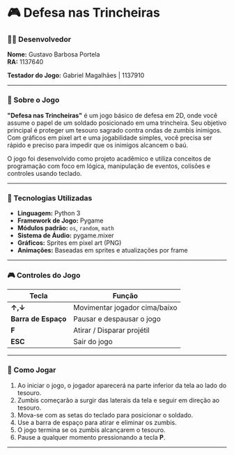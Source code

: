 # 🎮 Defesa nas Trincheiras

### 👨‍💻 Desenvolvedor  
**Nome:** Gustavo Barbosa Portela  
**RA:** 1137640  

**Testador do Jogo:** Gabriel Magalhães | 1137910

---

### 📖 Sobre o Jogo

**"Defesa nas Trincheiras"** é um jogo básico de defesa em 2D, onde você assume o papel de um soldado posicionado em uma trincheira. Seu objetivo principal é proteger um tesouro sagrado contra ondas de zumbis inimigos. Com gráficos em pixel art e uma jogabilidade simples, você precisa ser rápido e preciso para impedir que os inimigos alcancem o baú.

O jogo foi desenvolvido como projeto acadêmico e utiliza conceitos de programação com foco em lógica, manipulação de eventos, colisões e controles usando teclado.

---

### 🧰 Tecnologias Utilizadas

- **Linguagem:** Python 3  
- **Framework de Jogo:** Pygame  
- **Módulos padrão:** `os`, `random`, `math`  
- **Sistema de Áudio:** pygame.mixer  
- **Gráficos:** Sprites em pixel art (PNG)  
- **Animações:** Baseadas em sprites e atualizações por frame  

---

### 🎮 Controles do Jogo

| Tecla        | Função                     |
|--------------|-----------------------------|
| **↑,↓**      | Movimentar jogador cima/baixo |
| **Barra de Espaço** | Pausar e despausar o jogo         |
| **F**         | Atirar / Disparar projétil   |
| **ESC**       | Sair do jogo                |

---

### 🚀 Como Jogar

1. Ao iniciar o jogo, o jogador aparecerá na parte inferior da tela ao lado do tesouro.
2. Zumbis começarão a surgir das laterais da tela e seguir em direção ao tesouro.
3. Mova-se com as setas do teclado para posicionar o soldado.
4. Use a barra de espaço para atirar e eliminar os zumbis.
5. O jogo termina se os zumbis alcançarem o tesouro.
6. Pause a qualquer momento pressionando a tecla **P**.

---